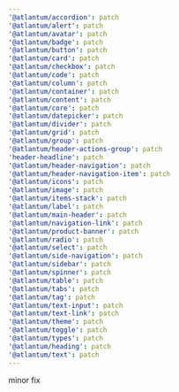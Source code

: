 ```yaml
---
'@atlantum/accordion': patch
'@atlantum/alert': patch
'@atlantum/avatar': patch
'@atlantum/badge': patch
'@atlantum/button': patch
'@atlantum/card': patch
'@atlantum/checkbox': patch
'@atlantum/code': patch
'@atlantum/column': patch
'@atlantum/container': patch
'@atlantum/content': patch
'@atlantum/core': patch
'@atlantum/datepicker': patch
'@atlantum/divider': patch
'@atlantum/grid': patch
'@atlantum/group': patch
'@atlantum/header-actions-group': patch
'header-headline': patch
'@atlantum/header-navigation': patch
'@atlantum/header-navigation-item': patch
'@atlantum/icons': patch
'@atlantum/image': patch
'@atlantum/items-stack': patch
'@atlantum/label': patch
'@atlantum/main-header': patch
'@atlantum/navigation-link': patch
'@atlantum/product-banner': patch
'@atlantum/radio': patch
'@atlantum/select': patch
'@atlantum/side-navigation': patch
'@atlantum/sidebar': patch
'@atlantum/spinner': patch
'@atlantum/table': patch
'@atlantum/tabs': patch
'@atlantum/tag': patch
'@atlantum/text-input': patch
'@atlantum/text-link': patch
'@atlantum/theme': patch
'@atlantum/toggle': patch
'@atlantum/types': patch
'@atlantum/heading': patch
'@atlantum/text': patch
---
```


minor fix
